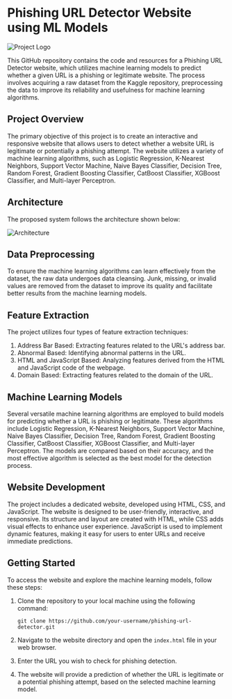 # Phishing URL Detector Website using ML Models

![Project Logo](url_to_logo.png)

This GitHub repository contains the code and resources for a Phishing URL Detector website, which utilizes machine learning models to predict whether a given URL is a phishing or legitimate website. The process involves acquiring a raw dataset from the Kaggle repository, preprocessing the data to improve its reliability and usefulness for machine learning algorithms.

## Project Overview

The primary objective of this project is to create an interactive and responsive website that allows users to detect whether a website URL is legitimate or potentially a phishing attempt. The website utilizes a variety of machine learning algorithms, such as Logistic Regression, K-Nearest Neighbors, Support Vector Machine, Naive Bayes Classifier, Decision Tree, Random Forest, Gradient Boosting Classifier, CatBoost Classifier, XGBoost Classifier, and Multi-layer Perceptron.

## Architecture

The proposed system follows the architecture shown below:

![Architecture](url_to_architecture_diagram.png)

## Data Preprocessing

To ensure the machine learning algorithms can learn effectively from the dataset, the raw data undergoes data cleansing. Junk, missing, or invalid values are removed from the dataset to improve its quality and facilitate better results from the machine learning models.

## Feature Extraction

The project utilizes four types of feature extraction techniques:

1. Address Bar Based: Extracting features related to the URL's address bar.
2. Abnormal Based: Identifying abnormal patterns in the URL.
3. HTML and JavaScript Based: Analyzing features derived from the HTML and JavaScript code of the webpage.
4. Domain Based: Extracting features related to the domain of the URL.

## Machine Learning Models

Several versatile machine learning algorithms are employed to build models for predicting whether a URL is phishing or legitimate. These algorithms include Logistic Regression, K-Nearest Neighbors, Support Vector Machine, Naive Bayes Classifier, Decision Tree, Random Forest, Gradient Boosting Classifier, CatBoost Classifier, XGBoost Classifier, and Multi-layer Perceptron. The models are compared based on their accuracy, and the most effective algorithm is selected as the best model for the detection process.

## Website Development

The project includes a dedicated website, developed using HTML, CSS, and JavaScript. The website is designed to be user-friendly, interactive, and responsive. Its structure and layout are created with HTML, while CSS adds visual effects to enhance user experience. JavaScript is used to implement dynamic features, making it easy for users to enter URLs and receive immediate predictions.

## Getting Started

To access the website and explore the machine learning models, follow these steps:

1. Clone the repository to your local machine using the following command:
   ```
   git clone https://github.com/your-username/phishing-url-detector.git
   ```

2. Navigate to the website directory and open the `index.html` file in your web browser.

3. Enter the URL you wish to check for phishing detection.

4. The website will provide a prediction of whether the URL is legitimate or a potential phishing attempt, based on the selected machine learning model.
